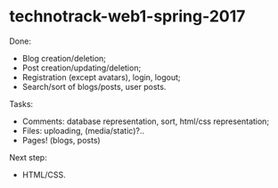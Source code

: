 # technotrack-web1-spring-2017

Done:
- Blog creation/deletion;
- Post creation/updating/deletion;
- Registration (except avatars), login, logout;
- Search/sort of blogs/posts, user posts.

Tasks:
- Comments: database representation, sort, html/css representation;
- Files: uploading, (media/static)?..
- Pages! (blogs, posts)

Next step:
- HTML/CSS.
